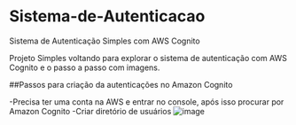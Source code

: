 # Sistema-de-Autenticacao

Sistema de Autenticação Simples com AWS Cognito

Projeto Simples voltando para explorar o sistema de autenticação com AWS Cognito e o passo a passo com imagens.

##Passos para criação da autenticações no Amazon Cognito

-Precisa ter uma conta na AWS e entrar no console, após isso procurar por Amazon Cognito
-Criar diretório de usuários
![image](https://github.com/user-attachments/assets/0a7730c0-3319-4552-b165-b2f5d5f326c7)


